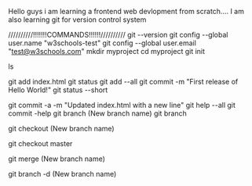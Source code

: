 Hello guys i am learning a frontend web devlopment from scratch....
I am also learning git for version control system


//////////!!!!!!!COMMANDS!!!!!!//////////
git --version
git config --global user.name "w3schools-test"
git config --global user.email "test@w3schools.com"
mkdir myproject
cd myproject
git init 
<!-- Initialized empty Git repository in (Path) -->
ls
<!-- index.html -->
git add index.html
git status
git add --all
git commit -m "First release of Hello World!"
git status --short
<!-- M index.html -->
git commit -a -m "Updated index.html with a new line"
git help --all
git commit -help
git branch (New branch name)
git branch
  <!-- hello-world-images
* master -->
git checkout (New branch name)
<!-- Switched to branch 'hello-world-images' -->
git checkout master
<!-- Switched to branch 'master' -->
git merge (New branch name)
<!-- Merge in 'master' branch-->
git branch -d (New branch name)
<!-- Deleted branch emergency-fix (was dfa79db). -->